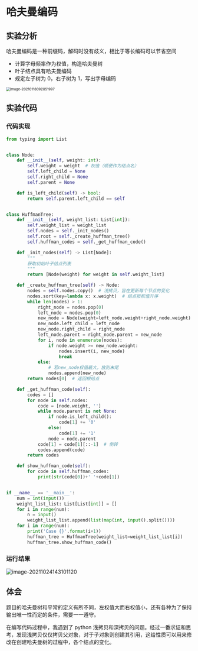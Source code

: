 # 哈夫曼编码

## 实验分析

哈夫曼编码是一种前缀码，解码时没有歧义，相比于等长编码可以节省空间

- 计算字母频率作为权值，构造哈夫曼树
- 叶子结点具有哈夫曼编码
- 规定左子树为 0，右子树为 1，写出字母编码

<img src="https://markdown-1303167219.cos.ap-shanghai.myqcloud.com/image-20210118092851997.png" alt="image-20210118092851997" style="zoom:67%;" />

## 实验代码

### 代码实现

```python
from typing import List


class Node:
    def __init__(self, weight: int):
        self.weight = weight  # 权值（顺便作为结点名）
        self.left_child = None
        self.right_child = None
        self.parent = None

    def is_left_child(self) -> bool:
        return self.parent.left_child == self


class HuffmanTree:
    def __init__(self, weight_list: List[int]):
        self.weight_list = weight_list
        self.nodes = self._init_nodes()
        self.root = self._create_huffman_tree()
        self.huffman_codes = self._get_huffman_code()

    def _init_nodes(self) -> List[Node]:
        """
        获取初始叶子结点列表
        """
        return [Node(weight) for weight in self.weight_list]

    def _create_huffman_tree(self) -> Node:
        nodes = self.nodes.copy()  # 浅拷贝，旨在更新每个节点的变化
        nodes.sort(key=lambda x: x.weight)  # 结点按权值升序
        while len(nodes) > 1:
            right_node = nodes.pop(0)
            left_node = nodes.pop(0)
            new_node = Node(weight=left_node.weight+right_node.weight)
            new_node.left_child = left_node
            new_node.right_child = right_node
            left_node.parent = right_node.parent = new_node
            for i, node in enumerate(nodes):
                if node.weight >= new_node.weight:
                    nodes.insert(i, new_node)
                    break
            else:
                # 若new_node权值最大，放到末尾
                nodes.append(new_node)
        return nodes[0]  # 返回根结点

    def _get_huffman_code(self):
        codes = []
        for node in self.nodes:
            code = [node.weight, '']
            while node.parent is not None:
                if node.is_left_child():
                    code[1] += '0'
                else:
                    code[1] += '1'
                node = node.parent
            code[1] = code[1][::-1]  # 倒转
            codes.append(code)
        return codes

    def show_huffman_code(self):
        for code in self.huffman_codes:
            print(str(code[0])+' '+code[1])


if __name__ == '__main__':
    num = int(input())
    weight_list_list: List[List[int]] = []
    for i in range(num):
        n = input()
        weight_list_list.append(list(map(int, input().split())))
    for i in range(num):
        print('Case {}'.format(i+1))
        huffman_tree = HuffmanTree(weight_list=weight_list_list[i])
        huffman_tree.show_huffman_code()
```

### 运行结果

![image-20211024143101120](https://markdown-1303167219.cos.ap-shanghai.myqcloud.com/image-20211024143101120.png)

## 体会

题目的哈夫曼树和平常的定义有所不同，左权值大而右权值小，还有各种为了保持输出唯一性而定的条件，需要一一遵守。

在编写代码过程中，我遇到了 python 浅拷贝和深拷贝的问题。经过一番求证和思考，发现浅拷贝仅仅拷贝父对象，对于子对象则创建其引用，这给性质可以用来修改在创建哈夫曼树的过程中，各个结点的变化。

